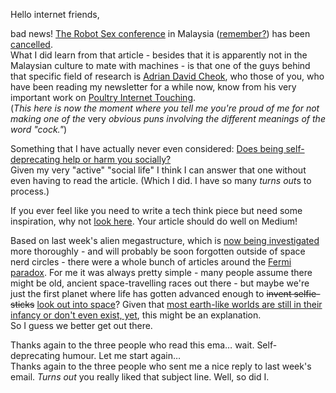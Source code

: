 Hello internet friends,

bad news! [The Robot Sex conference](http://loveandsexwithrobots.org/) in Malaysia ([remember?](http://irregularity.co/32-enjoy-the-silence/)) has been [cancelled](http://www.bbc.co.uk/newsbeat/article/34615532/love-and-sex-with-robots-conference-cancelled-in-malaysia).  
What I did learn from that article - besides that it is apparently not in the Malaysian culture to mate with machines - is that one of the guys behind that specific field of research is [Adrian David Cheok](http://adriancheok.info/), who those of you, who have been reading my newsletter for a while now, know from his very important work on [Poultry Internet Touching](http://irregularity.co/27-poultry-internet-touching/).  
(*This here is now the moment where you tell me you're proud of me for not making one of the* very *obvious puns involving the different meanings of the word "cock."*)

Something that I have actually never even considered: [Does being self-deprecating help or harm you socially?](http://www.hopesandfears.com/hopes/now/question/216709-does-being-self-deprecating-help-or-harm-you-socially)  
Given my very "active" "social life" I think I can answer that one without even having to read the article. (Which I did. I have so many *turns out*s to process.)

If you ever feel like you need to write a tech think piece but need some inspiration, why not [look here](https://medium.com/life-learning/30-of-my-favourite-tech-start-up-clich%C3%A9s-346f3f4871e5#.kfkcc4g1k). Your article should do well on Medium!

Based on last week's alien megastructure, which is [now being investigated](http://www.space.com/30855-alien-life-search-kepler-megastructure.html) more thoroughly - and will probably be soon forgotten outside of space nerd circles - there were a whole bunch of articles around the [Fermi paradox](https://en.wikipedia.org/wiki/Fermi_paradox). For me it was always pretty simple - many people assume there might be old, ancient space-travelling races out there - but maybe we're just the first planet where life has gotten advanced enough to <del>invent selfie-sticks</del> <ins>look out into space</ins>? Given that [most earth-like worlds are still in their infancy or don't even exist, yet](http://www.nasa.gov/feature/goddard/most-earth-like-worlds-have-yet-to-be-born-according-to-theoretical-study), this might be an explanation.  
So I guess we better get out there.

Thanks again to the three people who read this ema… wait. Self-deprecating humour. Let me start again…  
Thanks again to the three people who sent me a nice reply to last week's email. *Turns out* you really liked that subject line. Well, so did I.



